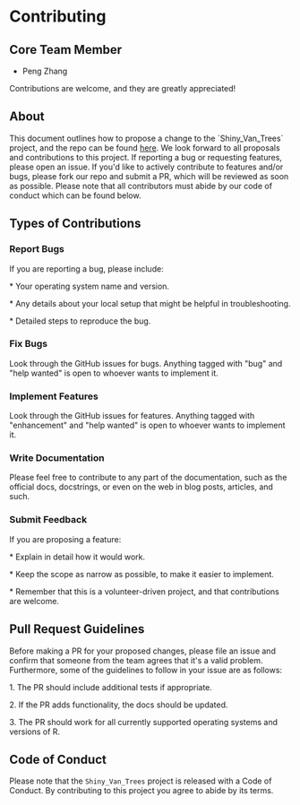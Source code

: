 # Contributing

## Core Team Member

-   Peng Zhang

Contributions are welcome, and they are greatly appreciated!

## About

This document outlines how to propose a change to the \`Shiny_Van_Trees\` project, and the repo can be found [here](https://github.com/pengzh313/Shiny_Van_Trees). We look forward to all proposals and contributions to this project. If reporting a bug or requesting features, please open an issue. If you'd like to actively contribute to features and/or bugs, please fork our repo and submit a PR, which will be reviewed as soon as possible. Please note that all contributors must abide by our code of conduct which can be found below.

## Types of Contributions

### Report Bugs

If you are reporting a bug, please include:

\* Your operating system name and version.

\* Any details about your local setup that might be helpful in troubleshooting.

\* Detailed steps to reproduce the bug.

### Fix Bugs

Look through the GitHub issues for bugs. Anything tagged with "bug" and "help wanted" is open to whoever wants to implement it.

### Implement Features

Look through the GitHub issues for features. Anything tagged with "enhancement" and "help wanted" is open to whoever wants to implement it.

### Write Documentation

Please feel free to contribute to any part of the documentation, such as the official docs, docstrings, or even on the web in blog posts, articles, and such.

### Submit Feedback

If you are proposing a feature:

\* Explain in detail how it would work.

\* Keep the scope as narrow as possible, to make it easier to implement.

\* Remember that this is a volunteer-driven project, and that contributions are welcome.

## Pull Request Guidelines

Before making a PR for your proposed changes, please file an issue and confirm that someone from the team agrees that it's a valid problem. Furthermore, some of the guidelines to follow in your issue are as follows:

1\. The PR should include additional tests if appropriate.

2\. If the PR adds functionality, the docs should be updated.

3\. The PR should work for all currently supported operating systems and versions of R.

## Code of Conduct

Please note that the `Shiny_Van_Trees` project is released with a Code of Conduct. By contributing to this project you agree to abide by its terms.
